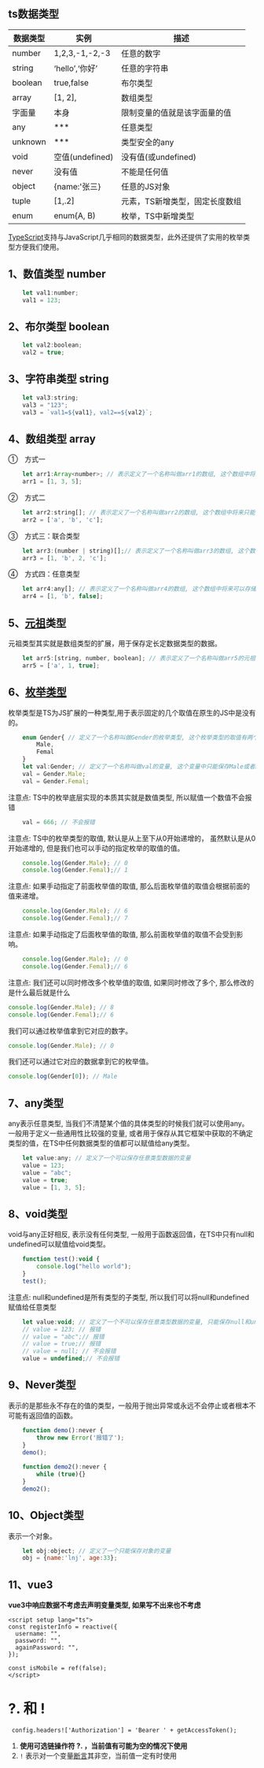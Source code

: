 ## ts数据类型

| 数据类型 | 实例            | 描述                           |
| -------- | --------------- | ------------------------------ |
| number   | 1,2,3,-1,-2,-3  | 任意的数字                     |
| string   | ‘hello’,‘你好’  | 任意的字符串                   |
| boolean  | true,false      | 布尔类型                       |
| array    | [1, 2],         | 数组类型                       |
| 字面量   | 本身            | 限制变量的值就是该字面量的值   |
| any      | ***             | 任意类型                       |
| unknown  | ***             | 类型安全的any                  |
| void     | 空值(undefined) | 没有值(或undefined)            |
| never    | 没有值          | 不能是任何值                   |
| object   | {name:'张三}    | 任意的JS对象                   |
| tuple    | [1,.2]          | 元素，TS新增类型，固定长度数组 |
| enum     | enum{A, B)      | 枚举，TS中新增类型             |

[TypeScript](https://so.csdn.net/so/search?q=TypeScript&spm=1001.2101.3001.7020)支持与JavaScript几乎相同的数据类型，此外还提供了实用的枚举类型方便我们使用。

## 1、数值类型 number

```javascript
	let val1:number; 
	val1 = 123;
```

## 2、布尔类型 boolean

```javascript
	let val2:boolean;
	val2 = true;
```

## 3、字符串类型 string

```javascript
	let val3:string;
	val3 = "123";
	val3 = `val1=${val1}, val2==${val2}`;
```

## 4、数组类型 array

①　方式一

```javascript
	let arr1:Array<number>; // 表示定义了一个名称叫做arr1的数组, 这个数组中将来只能够存储数值类型的数据
	arr1 = [1, 3, 5];
```

②　方式二

```javascript
	let arr2:string[]; // 表示定义了一个名称叫做arr2的数组, 这个数组中将来只能够存储字符串类型的数据
	arr2 = ['a', 'b', 'c'];
```

③　方式三：联合类型

```javascript
	let arr3:(number | string)[];// 表示定义了一个名称叫做arr3的数组, 这个数组中将来既可以存储数值类型的数据, 也可以存储字符串类型的数据
	arr3 = [1, 'b', 2, 'c'];
```

④　方式四：任意类型

```javascript
	let arr4:any[]; // 表示定义了一个名称叫做arr4的数组, 这个数组中将来可以存储任意类型的数据
	arr4 = [1, 'b', false];
```

## 5、[元祖](https://so.csdn.net/so/search?q=元祖&spm=1001.2101.3001.7020)类型

元祖类型其实就是数组类型的扩展，用于保存定长定数据类型的数据。

```javascript
	let arr5:[string, number, boolean]; // 表示定义了一个名称叫做arr5的元祖, 这个元祖中将来可以存储3个元素, 第一个元素必须是字符串类型, 第二个元素必须是数字类型, 第三个元素必须是布尔类型
	arr5 = ['a', 1, true];
```

## 6、[枚举类型](https://so.csdn.net/so/search?q=枚举类型&spm=1001.2101.3001.7020)

枚举类型是TS为JS扩展的一种类型,用于表示固定的几个取值在原生的JS中是没有的。

```javascript
	enum Gender{ // 定义了一个名称叫做Gender的枚举类型, 这个枚举类型的取值有两个, 分别是Male和Femal
	    Male,
	    Femal
	}
	let val:Gender; // 定义了一个名称叫做val的变量, 这个变量中只能保存Male或者Femal
	val = Gender.Male;
	val = Gender.Femal;
```

注意点: TS中的枚举底层实现的本质其实就是数值类型, 所以赋值一个数值不会报错

```javascript
	val = 666; // 不会报错
```

注意点: TS中的枚举类型的取值, 默认是从上至下从0开始递增的，
虽然默认是从0开始递增的, 但是我们也可以手动的指定枚举的取值的值。

```javascript
	console.log(Gender.Male); // 0
	console.log(Gender.Femal);// 1
```

注意点: 如果手动指定了前面枚举值的取值, 那么后面枚举值的取值会根据前面的值来递增。

```javascript
	console.log(Gender.Male); // 6
	console.log(Gender.Femal);// 7
```

注意点: 如果手动指定了后面枚举值的取值, 那么前面枚举值的取值不会受到影响。

```javascript
	console.log(Gender.Male); // 0
	console.log(Gender.Femal);// 6
```

注意点: 我们还可以同时修改多个枚举值的取值, 如果同时修改了多个, 那么修改的是什么最后就是什么

```javascript
console.log(Gender.Male); // 8
console.log(Gender.Femal);// 6
```

我们可以通过枚举值拿到它对应的数字。

```javascript
console.log(Gender.Male); // 0
```

我们还可以通过它对应的数据拿到它的枚举值。

```javascript
console.log(Gender[0]); // Male
```

## 7、any类型

any表示任意类型, 当我们不清楚某个值的具体类型的时候我们就可以使用any。
一般用于定义一些通用性比较强的变量, 或者用于保存从其它框架中获取的不确定类型的值，在TS中任何数据类型的值都可以赋值给any类型。

```javascript
	let value:any; // 定义了一个可以保存任意类型数据的变量
	value = 123;
	value = "abc";
	value = true;
	value = [1, 3, 5];
```

## 8、void类型

void与any正好相反, 表示没有任何类型, 一般用于函数返回值，在TS中只有null和undefined可以赋值给void类型。

```javascript
	function test():void {
	    console.log("hello world");
	}
	test();
```

注意点: null和undefined是所有类型的子类型, 所以我们可以将null和undefined赋值给任意类型

```javascript
	let value:void; // 定义了一个不可以保存任意类型数据的变量, 只能保存null和undefined
	// value = 123; // 报错
	// value = "abc";// 报错
	// value = true;// 报错
	// value = null; // 不会报错
	value = undefined;// 不会报错
```

## 9、Never类型

表示的是那些永不存在的值的类型，一般用于抛出异常或永远不会停止或者根本不可能有返回值的函数。

```javascript
	function demo():never {
	    throw new Error('报错了');
	}
	demo();
	
	function demo2():never {
	    while (true){}
	}
	demo2();
```

## 10、Object类型

表示一个对象。

```javascript
	let obj:object; // 定义了一个只能保存对象的变量
	obj = {name:'lnj', age:33};
```

## 11、vue3

**vue3中响应数据不考虑去声明变量类型, 如果写不出来也不考虑**

```vue
<script setup lang="ts">
const registerInfo = reactive({
  username: "",
  password: "",
  againPassword: "", 
});

const isMobile = ref(false); 
</script>
```



# ?. 和 !

```
 config.headers!['Authorization'] = 'Bearer ' + getAccessToken();
```

1. **使用可选链操作符 ?. ，当前值有可能为空的情况下使用**
2. `!` 表示对一个变量[断言](https://so.csdn.net/so/search?q=断言&spm=1001.2101.3001.7020)其非空，当前值一定有时使用

